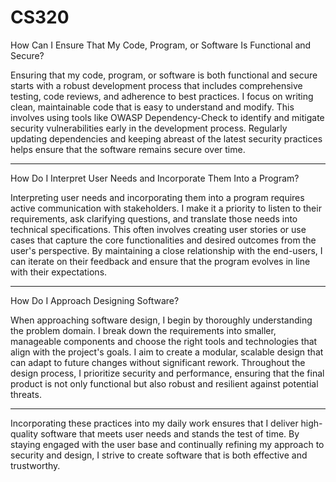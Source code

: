 # CS320

How Can I Ensure That My Code, Program, or Software Is Functional and Secure?

Ensuring that my code, program, or software is both functional and secure starts with a robust development process that includes comprehensive testing, code reviews, and adherence to best practices. I focus on writing clean, maintainable code that is easy to understand and modify. This involves using tools like OWASP Dependency-Check to identify and mitigate security vulnerabilities early in the development process. Regularly updating dependencies and keeping abreast of the latest security practices helps ensure that the software remains secure over time.

---

How Do I Interpret User Needs and Incorporate Them Into a Program?

Interpreting user needs and incorporating them into a program requires active communication with stakeholders. I make it a priority to listen to their requirements, ask clarifying questions, and translate those needs into technical specifications. This often involves creating user stories or use cases that capture the core functionalities and desired outcomes from the user's perspective. By maintaining a close relationship with the end-users, I can iterate on their feedback and ensure that the program evolves in line with their expectations.

---

How Do I Approach Designing Software?

When approaching software design, I begin by thoroughly understanding the problem domain. I break down the requirements into smaller, manageable components and choose the right tools and technologies that align with the project's goals. I aim to create a modular, scalable design that can adapt to future changes without significant rework. Throughout the design process, I prioritize security and performance, ensuring that the final product is not only functional but also robust and resilient against potential threats.

---

Incorporating these practices into my daily work ensures that I deliver high-quality software that meets user needs and stands the test of time. By staying engaged with the user base and continually refining my approach to security and design, I strive to create software that is both effective and trustworthy.
